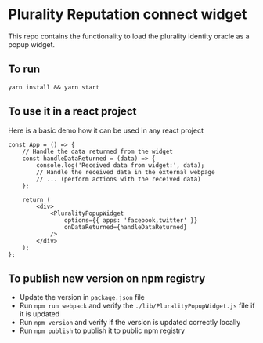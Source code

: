 # Plurality Reputation connect widget
This repo contains the functionality to load the plurality identity oracle as a popup widget.

## To run
```
yarn install && yarn start
```

## To use it in a react project

Here is a basic demo how it can be used in any react project
```
const App = () => {
    // Handle the data returned from the widget
    const handleDataReturned = (data) => {
        console.log('Received data from widget:', data);
        // Handle the received data in the external webpage
        // ... (perform actions with the received data)
    };

    return (
        <div>
            <PluralityPopupWidget
                options={{ apps: 'facebook,twitter' }}
                onDataReturned={handleDataReturned}
            />
        </div>
    );
};
```

## To publish new version on npm registry
- Update the version in `package.json` file
- Run `npm run webpack` and verify the `./lib/PluralityPopupWidget.js` file if it is updated
- Run `npm version` and verify if the version is updated correctly locally
- Run `npm publish` to publish it to public npm registry